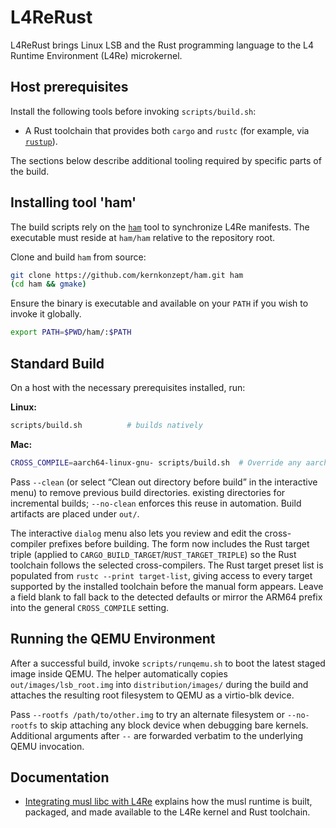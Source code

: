# L4ReRust

L4ReRust brings Linux LSB and the Rust programming language to the L4 Runtime Environment (L4Re) microkernel.

## Host prerequisites

Install the following tools before invoking `scripts/build.sh`:

- A Rust toolchain that provides both `cargo` and `rustc` (for example, via [`rustup`](https://rustup.rs/)).

The sections below describe additional tooling required by specific parts of the build.

## Installing tool 'ham'

The build scripts rely on the [`ham`](https://github.com/kernkonzept/ham)
tool to synchronize L4Re manifests. The executable must reside at
`ham/ham` relative to the repository root.

Clone and build `ham` from source:

```bash
git clone https://github.com/kernkonzept/ham.git ham
(cd ham && gmake)
```

Ensure the binary is executable and available on your `PATH` if you wish to
invoke it globally.

```bash
export PATH=$PWD/ham/:$PATH
```

## Standard Build

On a host with the necessary prerequisites installed, run:

**Linux:**
```bash
scripts/build.sh          # builds natively
```

**Mac:**
```bash
CROSS_COMPILE=aarch64-linux-gnu- scripts/build.sh  # Override any aarch64-elf- default.
```

Pass `--clean` (or select “Clean out directory before build” in the interactive
menu) to remove previous build directories.
existing directories for incremental builds; `--no-clean` enforces this reuse in
automation. Build artifacts are placed under `out/`.

The interactive `dialog` menu also lets you review and edit the cross-compiler
prefixes before building. The form now includes the Rust target triple (applied
to `CARGO_BUILD_TARGET`/`RUST_TARGET_TRIPLE`) so the Rust toolchain follows the
selected cross-compilers. The Rust target preset list is populated from
`rustc --print target-list`, giving access to every target supported by the
installed toolchain before the manual form appears. Leave a field blank to fall
back to the detected defaults or mirror the ARM64 prefix into the general
`CROSS_COMPILE` setting.

## Running the QEMU Environment

After a successful build, invoke `scripts/runqemu.sh` to boot the latest
staged image inside QEMU. The helper automatically copies
`out/images/lsb_root.img` into `distribution/images/` during the build and
attaches the resulting root filesystem to QEMU as a virtio-blk device.

Pass `--rootfs /path/to/other.img` to try an alternate filesystem or
`--no-rootfs` to skip attaching any block device when debugging bare kernels.
Additional arguments after `--` are forwarded verbatim to the underlying QEMU
invocation.

## Documentation

- [Integrating musl libc with L4Re](docs/musl_integration_whitepaper.md)
  explains how the musl runtime is built, packaged, and made available to the
  L4Re kernel and Rust toolchain.

